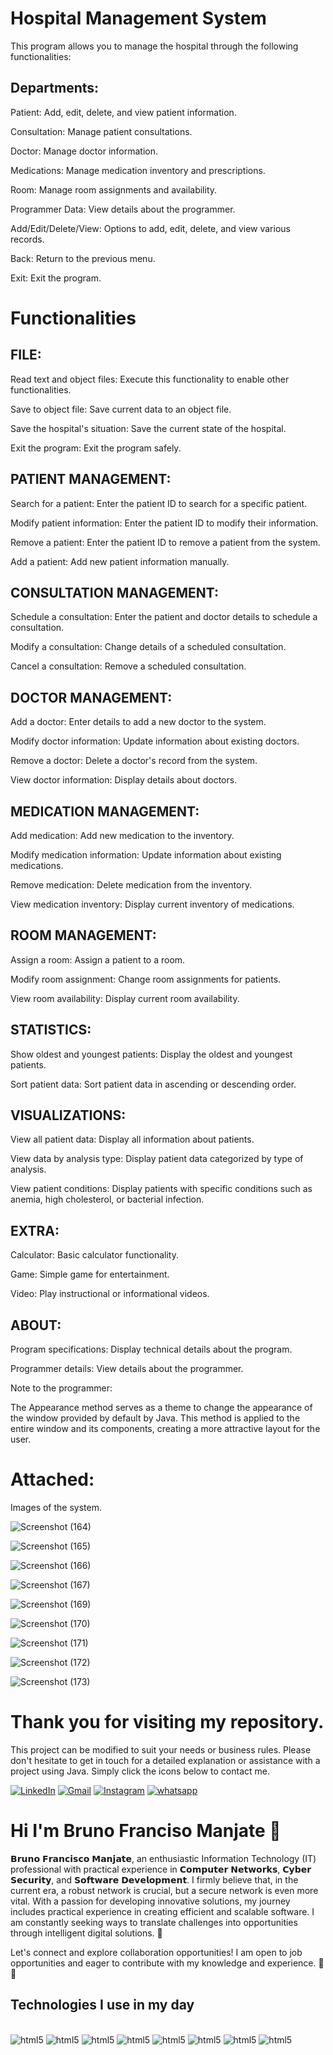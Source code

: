 # Hospital Management System
This program allows you to manage the hospital through the following functionalities:

## Departments:
<p>Patient: Add, edit, delete, and view patient information.
<p>Consultation: Manage patient consultations.
<p>Doctor: Manage doctor information.
<p>Medications: Manage medication inventory and prescriptions.
<p>Room: Manage room assignments and availability.
<p>Programmer Data: View details about the programmer.
<p>Add/Edit/Delete/View: Options to add, edit, delete, and view various records.
<p>Back: Return to the previous menu.
<p>Exit: Exit the program.

# Functionalities
## FILE:
<p>Read text and object files: Execute this functionality to enable other functionalities.
<p>Save to object file: Save current data to an object file.
<p>Save the hospital's situation: Save the current state of the hospital.
<p>Exit the program: Exit the program safely.

## PATIENT MANAGEMENT:
<p>Search for a patient: Enter the patient ID to search for a specific patient.
<p>Modify patient information: Enter the patient ID to modify their information.
<p>Remove a patient: Enter the patient ID to remove a patient from the system.
<p>Add a patient: Add new patient information manually.

## CONSULTATION MANAGEMENT:
<p>Schedule a consultation: Enter the patient and doctor details to schedule a consultation.
<p>Modify a consultation: Change details of a scheduled consultation.
<p>Cancel a consultation: Remove a scheduled consultation.

## DOCTOR MANAGEMENT:
<p>Add a doctor: Enter details to add a new doctor to the system.
<p>Modify doctor information: Update information about existing doctors.
<p>Remove a doctor: Delete a doctor's record from the system.
<p>View doctor information: Display details about doctors.

## MEDICATION MANAGEMENT:
<p>Add medication: Add new medication to the inventory.
<p>Modify medication information: Update information about existing medications.
<p>Remove medication: Delete medication from the inventory.
<p>View medication inventory: Display current inventory of medications.

## ROOM MANAGEMENT:
<p>Assign a room: Assign a patient to a room.
<p>Modify room assignment: Change room assignments for patients.
<p>View room availability: Display current room availability.

## STATISTICS:
<p>Show oldest and youngest patients: Display the oldest and youngest patients.
<p>Sort patient data: Sort patient data in ascending or descending order.

## VISUALIZATIONS:
<p>View all patient data: Display all information about patients.
<p>View data by analysis type: Display patient data categorized by type of analysis.
<p>View patient conditions: Display patients with specific conditions such as anemia, high cholesterol, or bacterial infection.

## EXTRA:
<p>Calculator: Basic calculator functionality.
<p>Game: Simple game for entertainment.
<p>Video: Play instructional or informational videos.

## ABOUT:
<p>Program specifications: Display technical details about the program.
<p>Programmer details: View details about the programmer.
<p>Note to the programmer:
<p>The Appearance method serves as a theme to change the appearance of the window provided by default by Java. This method is applied to the entire window and its components, creating a more attractive layout for the user.

# Attached:
Images of the system.

![Screenshot (164)](https://github.com/BrunoManjate/Parking-Management-System-in-Java-Using-Stack-Data-Structure/assets/87826515/32cebfc0-3447-4052-94f3-8b255a0690d9)

![Screenshot (165)](https://github.com/BrunoManjate/Parking-Management-System-in-Java-Using-Stack-Data-Structure/assets/87826515/5cc531a8-59f0-4af1-8fdc-f8b5e6718894)

![Screenshot (166)](https://github.com/BrunoManjate/Parking-Management-System-in-Java-Using-Stack-Data-Structure/assets/87826515/44cde7ed-6477-4bc8-b04c-27bb6a730ee9)

![Screenshot (167)](https://github.com/BrunoManjate/Parking-Management-System-in-Java-Using-Stack-Data-Structure/assets/87826515/307938ee-6a83-4da6-873a-41f540bad4d1)

![Screenshot (169)](https://github.com/BrunoManjate/Parking-Management-System-in-Java-Using-Stack-Data-Structure/assets/87826515/a3de0e2c-bae4-433e-981c-ecb792005b45)

![Screenshot (170)](https://github.com/BrunoManjate/Parking-Management-System-in-Java-Using-Stack-Data-Structure/assets/87826515/ded2cdb4-12a2-441f-8fc8-4dfa693645a9)

![Screenshot (171)](https://github.com/BrunoManjate/Parking-Management-System-in-Java-Using-Stack-Data-Structure/assets/87826515/6d512518-7770-477e-abbf-7841e815b86d)

![Screenshot (172)](https://github.com/BrunoManjate/Parking-Management-System-in-Java-Using-Stack-Data-Structure/assets/87826515/08437c0a-bc8a-46eb-b4db-2e7c04ffb957)

![Screenshot (173)](https://github.com/BrunoManjate/Parking-Management-System-in-Java-Using-Stack-Data-Structure/assets/87826515/bf36652e-9e6b-4d5a-89bd-6668e99ed225)

# Thank you for visiting my repository. 
This project can be modified to suit your needs or business rules. Please don't hesitate to get in touch for a detailed explanation or assistance with a project using Java. Simply click the icons below to contact me.

[![LinkedIn](https://img.shields.io/badge/LinkedIn-0077B5?style=for-the-badge&logo=linkedin&logoColor=white)](https://www.linkedin.com/in/bruno-f-manjate-150089241?lipi=urn%3Ali%3Apage%3Ad_flagship3_profile_view_base_contact_details%3BQOM07OcwT2CuA8S8c18zbw%3D%3D)
[![Gmail](https://img.shields.io/badge/Gmail-D14836?style=for-the-badge&logo=gmail&logoColor=white)](brunomanjate2@gmail.com)
[![Instagram](https://img.shields.io/badge/Instagram-E4405F?style=for-the-badge&logo=instagram&logoColor=white)](https://www.instagram.com/bruno_f_manjate/)
[![whatsapp](https://img.shields.io/badge/WhatsApp-25D366?style=for-the-badge&logo=whatsapp&logoColor=white)](https://wa.me/845603981?text=Hello%2C%20how%20are%20you%3F%20I%20came%20from%20GitHub%2C%20can%20we%20talk%3F)

# Hi I'm Bruno Franciso Manjate 👋

𝗕𝗿𝘂𝗻𝗼 𝗙𝗿𝗮𝗻𝗰𝗶𝘀𝗰𝗼 𝗠𝗮𝗻𝗷𝗮𝘁𝗲, an enthusiastic Information Technology (IT) professional with practical experience in 𝗖𝗼𝗺𝗽𝘂𝘁𝗲𝗿 𝗡𝗲𝘁𝘄𝗼𝗿𝗸𝘀, 𝗖𝘆𝗯𝗲𝗿 𝗦𝗲𝗰𝘂𝗿𝗶𝘁𝘆, and 𝗦𝗼𝗳𝘁𝘄𝗮𝗿𝗲 𝗗𝗲𝘃𝗲𝗹𝗼𝗽𝗺𝗲𝗻𝘁. I firmly believe that, in the current era, a robust network is crucial, but a secure network is even more vital. With a passion for developing innovative solutions, my journey includes practical experience in creating efficient and scalable software. I am constantly seeking ways to translate challenges into opportunities through intelligent digital solutions. 🚀

Let's connect and explore collaboration opportunities! I am open to job opportunities and eager to contribute with my knowledge and experience. 🤝✨

## Technologies I use in my day

<div style = "display: inline-block"><br> 
  <img  aling="" alt="html5" src="https://img.shields.io/badge/HTML5-E34F26?style=for-the-badge&logo=html5&logoColor=white"/>
  <img  aling="center" alt="html5" src="https://img.shields.io/badge/CSS-239120?&style=for-the-badge&logo=css3&logoColor=white"/>
  <img  aling="center" alt="html5" src="https://img.shields.io/badge/JavaScript-F7DF1E?style=for-the-badge&logo=javascript&logoColor=black"/>
   <img  aling="center" alt="html5" src="https://img.shields.io/badge/PHP-777BB4?style=for-the-badge&logo=php&logoColor=white"/>
  <img  aling="center" alt="html5" src="https://img.shields.io/badge/C-00599C?style=for-the-badge&logo=c&logoColor=white"/>
  <img  aling="center" alt="html5" src="https://img.shields.io/badge/C%2B%2B-00599C?style=for-the-badge&logo=c%2B%2B&logoColor=white"/>
 <img  aling="center" alt="html5" src="https://img.shields.io/badge/Java-ED8B00?style=for-the-badge&logo=openjdk&logoColor=white"/>  
  <img  aling="center" alt="html5" src="https://img.shields.io/badge/MySQL-00000F?style=for-the-badge&logo=mysql&logoColor=white"/>  
</div><br>
